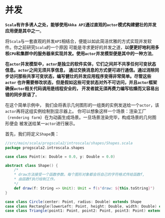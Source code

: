 并发
====================================================================
**`Scala`有许多诱人之处，能够使用`Akka API`通过直观的`actor`模式构建健壮的并发应用便是其中之一**。

将`Scala`与一套直观的并发`API`相结合，便能以如此简洁优雅的方式实现并发软件。你之前研究`Scala`的一个原因
可能是寻求更好的并发之道，**以便更好地利用多核`CPU`和集群中的服务器来实现并发。使用`actor`并发模型便是其中的一种方法**。

**在`actor`并发模型中，`actor`是独立的软件实体，它们之间并不共享任何可变状态信息。`actor`之间无须共享信息，
通过交换消息的方式便可进行通信。通过消除同步访问那些共享可变状态，编写健壮的并发应用程序变得非常简单。尽管这些`actor`
也许需要修改状态，但是假如这些可变状态对外不可访问，并且`actor`框架确保`actor`相关代码调用是线程安全的，
开发者就无須再费力编写枯燥而又容易出错的同步原语了**。

在这个简单示例中， 我们会将表示几何图形的一组类的实例发送给一个`actor`，该`actor`再将这组实例绘制到显示器上。
你可以想象这样一个场景：渲染工厂（`rendering farm`）在为动画生成场景。一旦场景渲染完毕，构成场景的几何图形便会
被发送给某一`actor`进行展示。

首先，我们将定义`Shape`类：
```scala
//src/main/scala/progscala2/introscala/shapes/Shapes.scala
package progscala2.introscala.shapes

case class Point(x: Double = 0.0, y: Double = 0.0)                                      //1

abstract class Shape() {                                                                //2
    /*
    * draw方法接受一个函数参数。每个图形对象都会将自己的字符格式传给函数f,
    * 由函数f执行绘制工作。
    */
    def draw(f: String => Unit): Unit = f(s"draw: ${this.toString}")                    //3
}

case class Circle(center: Point, radius: Double) extends Shape                          //4
case class Rectangle(lowerLeft: Point, height: Double, width: Double) extends Shape     //5
case class Triangle(point1: Point, point2: Point, point3: Point) extends Shape          //6
```


